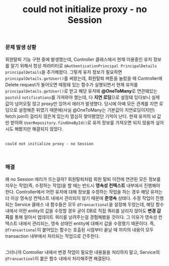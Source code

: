 ﻿---
toc: true
title:  "could not initialize proxy - no Session"
last_modified_at:   2023-02-06
categories : Project
excerpt: ""
image: ""
sitemap :
  changefreq : weekly
  priority : 1.0
use_math: true
---

### 문제 발생 상황
회원탈퇴 기능 구현 중에 발생했는데, Controller 클래스에서 현재 이용중인 유저 정보를 알기 위해서 항상 파라미터로 `@AuthenticationPrincipal PrincipalDetails principalDetails`을 추가해왔다.
그렇게 유저 정보가 필요하면 `principalDetails.getUser()`를 써왔는데, 회원탈퇴 버튼을 눌렀을 때 Controller에 Delete request가 들어오면 매핑돼 있는 함수가 실행되면서 현재 유저를 `principalDetails.getUser()`로
받고 해당 유저에 **@OneToMany**로 연관돼있는 `posts`나 `notifications`를 가져와야 했는데, 다 **지연 로딩**으로 설정돼 있다보니 실제 값이 넘어오질 않고 proxy만 있어서 에러가 발생했다.
당시에 아예 모든 관계를 지연 로딩으로 설정해준 뒤였기 때문에(사실 @OneToMany는 기본값이 지연로딩이지만) fetch join이 걸리지 않은게 있는지 열심히 찾아봤었던 기억이 난다.
현재 유저의 id 값만 받아와 `UserRepository.findOneById()`로 유저 정보를 가져오면 되지 않을까 싶어 시도 해봤지만 해결되지 않았다.<br> 
<br>
```
could not initialize proxy - no Session
```
<br>

### 해결
왜 no Session 에러가 뜨는걸까? 회원탈퇴처럼 회원 탈퇴 이전에 연관된 모든 정보를 지우는 작업(즉, 수정하는 작업)을 할 때는 반드시 **영속성 컨텍스트** 내부에서 진행해야 한다.
Controller에서 어떤 유저에 대해 정보를 수정하는 작업을 하는 경우 해당 유저는 더 이상 영속성 컨텍스트 내에서 관리되지 않기 때문에 **준영속** 상태다.
수정 작업이 진행되는 Service 클래스 내 함수들은 모두 `@Transactional`을 설정해 두었는데, 해당 함수 내에서 어떤 entity의 값을 수정할 경우 굳이 DB로 직접 쿼리를 날리지 않아도
**변경 감지**를 통해 알아서 업데이트 쿼리를 날려주는걸 경험해봤을 것이다. 그 이유가 영속성 컨텍스트 내에서 관리되는, 영속 상태인 entity에 대해서 값을 수정했기 때문이다.
즉, `@Transactional`이 붙어있는 함수는 호출된 시점부터 끝날 때 까지의 내용이 모두 transaction 내부에서 처리되는 작업으로 간주한다.<br>
<br>

그러니까 Controller 내에서 변경 작업이 필요한 내용들을 처리하지 말고, Service의 `@Transactioal`이 붙은 함수 내에서 처리해주면 해결된다.